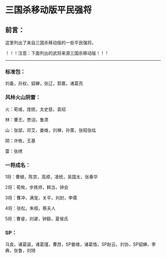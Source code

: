 # 三国杀移动版平民强将

## 前言：
这里列出了来自三国杀移动版的一些平民强将。

！！！注意：下面列出的武将来源三国杀移动版！！！

---

### 标准包：

刘备，孙权，貂蝉，张辽，郭嘉，诸葛亮

### 风林火山阴雷：

火：荀彧，庞统，太史慈，袁绍

林：曹丕，贾诩，鲁肃

山：张郃，邓艾，姜维，刘禅，孙策，张昭张纮

阴：许攸，王基

雷：张绣

### 一将成名：

1将：曹植，陈宫，高顺，凌统，吴国太，张春华

2将：荀攸，步练师，韩当，钟会

3将：曹冲，满宠，关平，刘封，李儒

4将：张松，朱桓，蔡夫人

5将：曹睿，刘谌，钟繇，夏侯氏

### SP：

马良，诸葛诞，诸葛瑾，曹昂，SP姜维，诸葛恪，SP赵云，刘协，SP貂蝉，李典，张鲁，刘琦
